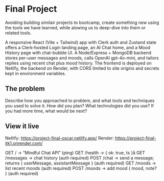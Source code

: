 # Final Project

Avoiding building similair projects to bootcamp, create something new using the tools we have learned, while alowing us to deep-dive into them or related tools.

A responsive React (Vite + Tailwind) app with Clerk auth and Zustand state offers a Clerk-hosted Login landing page, an AI Chat home, and a Mood History page with chat-bubble UI. A Node/Express + MongoDB backend stores per-user messages and moods, calls OpenAI gpt-4o-mini, and tailors replies using recent chat plus mood history. The frontend is deployed on Netlify, the backend on Render, with CORS limited to site origins and secrets kept in environment variables.

## The problem

Describe how you approached to problem, and what tools and techniques you used to solve it. How did you plan? What technologies did you use? If you had more time, what would be next?

## View it live

Netlify: https://project-final-oscar.netlify.app/
Render: https://project-final-itk1.onrender.com/

GET / → “Mindful Chat API” (ping)
GET /health → { ok: true, ts }å
GET /messages → chat history (auth required)
POST /chat → send a message; returns { userMessage, assistantMessage } (auth required)
GET /moods → list recent moods (auth required)
POST /moods → add mood { mood, note? } (auth required)
